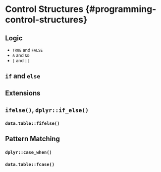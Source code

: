 # Control Structures {#programming-control-structures}

## Logic

* `TRUE` and `FALSE`
* `&` and `&&`
* `|` and `||`

## `if` and `else`

## Extensions

## `ifelse()`, `dplyr::if_else()`

### `data.table::fifelse()`

## Pattern Matching

### `dplyr::case_when()`

### `data.table::fcase()`
